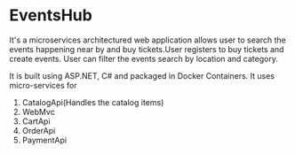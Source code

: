 # EventsHub

It's a microservices architectured web application allows user to search the events happening near by and buy tickets.User registers to buy tickets and create events.
User can filter the events search by location and category.

It is built using ASP.NET, C# and packaged in Docker Containers.
It uses micro-services for
1. CatalogApi(Handles the catalog items) 
2. WebMvc
3. CartApi
4. OrderApi
5. PaymentApi
